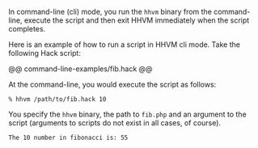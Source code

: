 In command-line (cli) mode, you run the `hhvm` binary from the command-line, execute the script and then exit HHVM immediately when the script completes.

Here is an example of how to run a script in HHVM cli mode. Take the following Hack script:

@@ command-line-examples/fib.hack @@

At the command-line, you would execute the script as follows:

```
% hhvm /path/to/fib.hack 10
```

You specify the `hhvm` binary, the path to `fib.php` and an argument to the script (arguments to scripts do not exist in all cases, of course).

```
The 10 number in fibonacci is: 55
```
